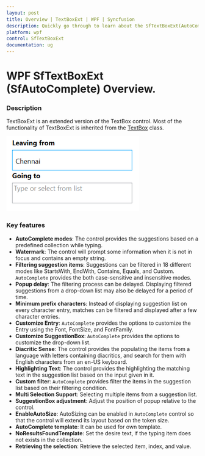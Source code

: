 ```yaml
---
layout: post
title: Overview | TextBoxExt | WPF | Syncfusion
description: Quickly go through to learn about the SfTextBoxExt(AutoComplete) control and the key features available in it.
platform: wpf
control: SfTextBoxExt
documentation: ug
---
```


# WPF SfTextBoxExt (SfAutoComplete) Overview.

### Description 

TextBoxExt is an extended version of the TextBox control. Most of the functionality of TextBoxExt is inherited from the [TextBox](http://msdn.microsoft.com/en-us/library/windows/apps/windows.ui.xaml.controls.textbox) class.

![TextBoxExt - Overview](Overview_images/Overview_img1.png)

### Key features

* **AutoComplete modes**: The control provides the suggestions based on a predefined collection while typing.
* **Watermark**: The control will prompt some information when it is not in focus and contains an empty string.
* **Filtering suggestion items**: Suggestions can be filtered in 18 different modes like StartsWith, EndWith, Contains, Equals, and Custom. `AutoComplete` provides the both case-sensitive and insensitive modes.
* **Popup delay**: The filtering process can be delayed. Displaying filtered suggestions from a drop-down list may also be delayed for a period of time.
* **Minimum prefix characters**: Instead of displaying suggestion list on every character entry, matches can be filtered and displayed after a few character entries.
* **Customize Entry**: `AutoComplete` provides the options to customize the Entry using the Font, FontSize, and FontFamily.
* **Customize SuggestionBox**: `AutoComplete` provides the options to customize the drop-down list.
* **Diacritic Sense**: The control provides the populating the items from a language with letters containing diacritics, and search for them with English characters from an en-US keyboard.
* **Highlighting Text**: The control provides the highlighting the matching text in the suggestion list based on the input given in it.
* **Custom filter**: `AutoComplete` provides filter the items in the suggestion list based on their filtering condition.
* **Multi Selection Support**: Selecting multiple items from a suggestion list.
* **SuggestionBox adjustment**: Adjust the position of popup relative to the control.
* **EnableAutoSize**: AutoSizing can be enabled in `AutoComplete` control so that the control will extend its layout based on the token size.
* **AutoComplete template**: It can be used for own template.
* **NoResultsFoundTemplate**: Set the desire text, if the typing item does not exists in the collection.
* **Retrieving the selection**: Retrieve the selected item, index, and value. 